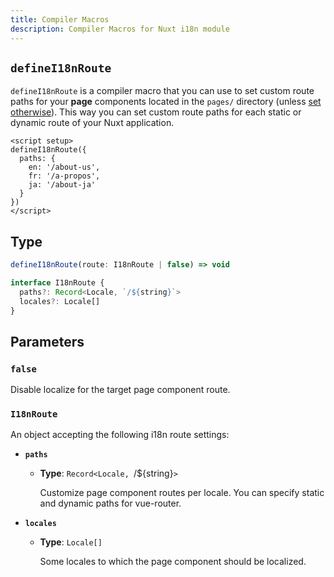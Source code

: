 ```yaml
---
title: Compiler Macros
description: Compiler Macros for Nuxt i18n module
---
```


## `defineI18nRoute`

`defineI18nRoute` is a compiler macro that you can use to set custom route paths for your **page** components located in the `pages/` directory (unless [set otherwise](https://nuxt.com/docs/api/configuration/nuxt-config#pages-1)). This way you can set custom route paths for each static or dynamic route of your Nuxt application.

```vue [pages/some-page.vue]
<script setup>
defineI18nRoute({
  paths: {
    en: '/about-us',
    fr: '/a-propos',
    ja: '/about-ja'
  }
})
</script>
```

## Type

```ts
defineI18nRoute(route: I18nRoute | false) => void

interface I18nRoute {
  paths?: Record<Locale, `/${string}`>
  locales?: Locale[]
}
```

## Parameters

### `false`

Disable localize for the target page component route.

### `I18nRoute`

An object accepting the following i18n route settings:

- **`paths`**

  - **Type**: `Record<Locale, `/${string}`>`

    Customize page component routes per locale. You can specify static and dynamic paths for vue-router.

- **`locales`**

  - **Type**: `Locale[]`

    Some locales to which the page component should be localized.
